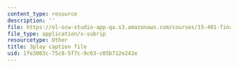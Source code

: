```yaml
---
content_type: resource
description: ''
file: https://ol-ocw-studio-app-qa.s3.amazonaws.com/courses/15-401-finance-theory-i-fall-2008/1fe3003c75c85f7c9c63c05b712e242e_JE80wLNIhjE.vtt
file_type: application/x-subrip
resourcetype: Other
title: 3play caption file
uid: 1fe3003c-75c8-5f7c-9c63-c05b712e242e
---
```

